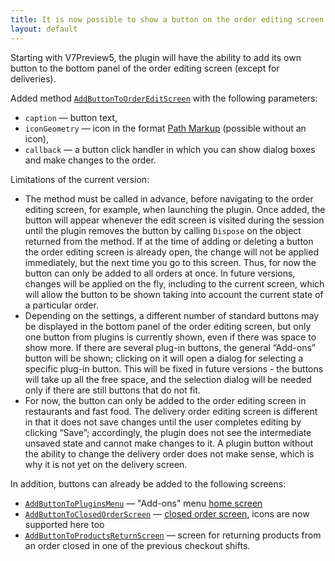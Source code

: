 ```yaml
---
title: It is now possible to show a button on the order editing screen
layout: default
---
```


Starting with V7Preview5, the plugin will have the ability to add its own button to the bottom panel of the order editing screen (except for deliveries).

Added method [`AddButtonToOrderEditScreen`](https://syrve.github.io/front.api.sdk/v7/html/M_Resto_Front_Api_IOperationService_AddButtonToOrderEditScreen.htm) with the following parameters:

* `caption` — button text,
* `iconGeometry` — icon in the format [Path Markup](https://docs.microsoft.com/en-us/dotnet/desktop/wpf/graphics-multimedia/path-markup-syntax?view=netframeworkdesktop-4.8) (possible without an icon),
* `callback` — a button click handler in which you can show dialog boxes and make changes to the order.

Limitations of the current version:

* The method must be called in advance, before navigating to the order editing screen, for example, when launching the plugin. Once added, the button will appear whenever the edit screen is visited during the session until the plugin removes the button by calling `Dispose` on the object returned from the method. If at the time of adding or deleting a button the order editing screen is already open, the change will not be applied immediately, but the next time you go to this screen. Thus, for now the button can only be added to all orders at once. In future versions, changes will be applied on the fly, including to the current screen, which will allow the button to be shown taking into account the current state of a particular order.
* Depending on the settings, a different number of standard buttons may be displayed in the bottom panel of the order editing screen, but only one button from plugins is currently shown, even if there was space to show more. If there are several plug-in buttons, the general “Add-ons” button will be shown; clicking on it will open a dialog for selecting a specific plug-in button. This will be fixed in future versions - the buttons will take up all the free space, and the selection dialog will be needed only if there are still buttons that do not fit.
* For now, the button can only be added to the order editing screen in restaurants and fast food. The delivery order editing screen is different in that it does not save changes until the user completes editing by clicking “Save”; accordingly, the plugin does not see the intermediate unsaved state and cannot make changes to it. A plugin button without the ability to change the delivery order does not make sense, which is why it is not yet on the delivery screen.

In addition, buttons can already be added to the following screens:

* [`AddButtonToPluginsMenu`](https://syrve.github.io/front.api.sdk/v7/html/M_Resto_Front_Api_IOperationService_AddButtonToPluginsMenu.htm) — "Add-ons" menu [home screen](https://syrve.github.io/front.api.sdk/v7/html/T_Resto_Front_Api_Data_Screens_IAdditionalOperationsScreen.htm)
* [`AddButtonToClosedOrderScreen`](https://syrve.github.io/front.api.sdk/v7/html/M_Resto_Front_Api_IOperationService_AddButtonToClosedOrderScreen.htm) — [closed order screen](https://syrve.github.io/front.api.sdk/v7/html/T_Resto_Front_Api_Data_Screens_IClosedOrderScreen.htm), icons are now supported here too
* [`AddButtonToProductsReturnScreen`](https://syrve.github.io/front.api.sdk/v7/html/M_Resto_Front_Api_IOperationService_AddButtonToProductsReturnScreen.htm) — screen for returning products from an order closed in one of the previous checkout shifts.